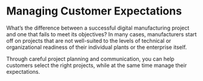 # Managing Customer Expectations

What’s the difference between a successful digital manufacturing project and one that fails to meet its objectives? In many cases, manufacturers start off on projects that are not well-suited to the levels of technical or organizational readiness of their individual plants or the enterprise itself.

Through careful project planning and communication, you can help customers select the right projects, while at the same time manage their expectations.

